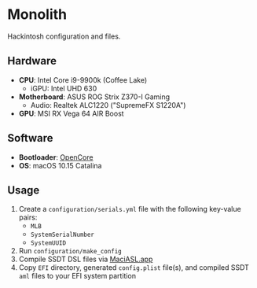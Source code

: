 # Monolith

Hackintosh configuration and files.

## Hardware

* **CPU**: Intel Core i9-9900k (Coffee Lake)
    * iGPU: Intel UHD 630
* **Motherboard**: ASUS ROG Strix Z370-I Gaming
    * Audio: Realtek ALC1220 ("SupremeFX S1220A")
* **GPU**: MSI RX Vega 64 AIR Boost

## Software

* **Bootloader**: [OpenCore](https://github.com/acidanthera/opencorepkg)
* **OS**: macOS 10.15 Catalina

## Usage

1. Create a `configuration/serials.yml` file with the following key-value pairs:
    * `MLB`
	* `SystemSerialNumber`
	* `SystemUUID`
2. Run `configuration/make_config`
3. Compile SSDT DSL files via [MaciASL.app](https://github.com/acidanthera/MaciASL)
4. Copy `EFI` directory, generated `config.plist` file(s), and compiled SSDT
   `aml` files to your EFI system partition
